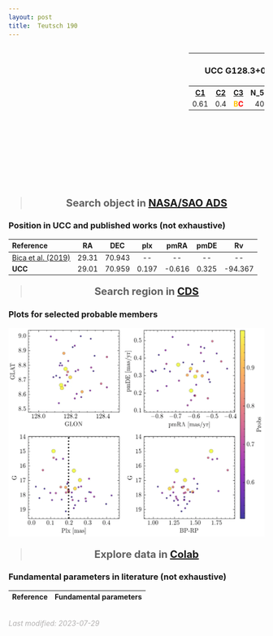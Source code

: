 ```yaml
---
layout: post
title:  Teutsch 190
---
```


<div style="display: flex; justify-content: space-between;">
 <div style="text-align: center;">
 <!-- Left block -->
 <div id="aladin-lite-div" style="width:355px;height:250px;"></div>
 <script type="text/javascript" src="https://aladin.cds.unistra.fr/AladinLite/api/v3/latest/aladin.js" charset="utf-8"></script>
 <script type="text/javascript">
   let aladin;
   A.init.then(() => {
      aladin = A.aladin('#aladin-lite-div', {survey: "P/DSS2/color", fov:0.3, target: "29.01 70.959"});
   });
 </script>
</div>
<!-- Left block -->

<table style="text-align: center; width:355px;height:250px;">
  <!-- Row 1 (title) -->
  <tr>
    <td colspan="5"><h3>UCC G128.3+08.7</h3></td>
  </tr>
  <!-- Row 2 -->
  <tr>
    <th><a href="https://ucc.ar/faq#what-are-the-c1-c2-and-c3-parameters" title="Photometric class">C1</a></th>
    <th><a href="https://ucc.ar/faq#what-are-the-c1-c2-and-c3-parameters" title="Density class">C2</a></th>
    <th><a href="https://ucc.ar/faq#what-are-the-c1-c2-and-c3-parameters" title="Combined class">C3</a></th>
    <th><div title="Stars with membership probability >50%">N_50</div></th>
    <th><div title="Radius that contains half the members [arcmin]">r_50</div></th>
  </tr>
  <!-- Row 3 -->
  <tr>
    <td>0.61</td>
    <td>0.4</td>
    <td><span style="color: #FFC300; font-weight: bold;">B</span><span style="color: red; font-weight: bold;">C</span></td>
    <td>40</td>
    <td>9.0</td>
  </tr>
</table>
</div>

> <p style="text-align:center; font-weight: bold; font-size:20px">Search object in <a href="https://ui.adsabs.harvard.edu/search/q=%20collection%3Aastronomy%20body%3A%22Teutsch%20190%22&sort=date%20desc%2C%20bibcode%20desc&p_=0" target="_blank">NASA/SAO ADS</a></p>


### Position in UCC and published works (not exhaustive)

| Reference    | RA    | DEC   | plx  | pmRA  | pmDE   |  Rv  |
| :---         | :---: | :---: | :---: | :---: | :---: | :---: |
|[Bica et al. (2019)](https://ui.adsabs.harvard.edu/abs/2019AJ....157...12B/abstract) | 29.31 | 70.943 | -- | -- | -- | -- |
| **UCC** |29.01 | 70.959 | 0.197 | -0.616 | 0.325 | -94.367 |

> <p style="text-align:center; font-weight: bold; font-size:20px">Search region in <a href="http://cdsportal.u-strasbg.fr/?target=29.01%2070.959" target="_blank">CDS</a></p>

### Plots for selected probable members

![CLUSTER](https://raw.githubusercontent.com/ucc23/Q2P/main/plots/teutsch190.webp)


> <p style="text-align:center; font-weight: bold; font-size:20px">Explore data in <a href="https://colab.research.google.com/github/UCC23/Q2P/blob/master/notebooks/teutsch190.ipynb" target="_blank">Colab</a></p>


### Fundamental parameters in literature (not exhaustive)

| Reference |  Fundamental parameters |
| :---         |     :---:      |


<br>
<font color="b3b1b1"><i>Last modified: 2023-07-29</i></font>
